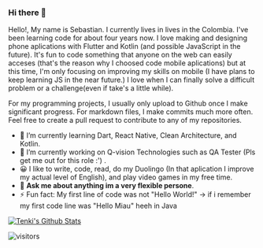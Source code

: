 ### Hi there 👋


Hello!, My name is Sebastian. I currently lives in lives in the Colombia. I've been learning code for about four years now. I love making and designing phone aplications with Flutter and Kotlin (and possible JavaScript in the future).  It's fun to code something that anyone on the web can easily acceses (that's the reason why I choosed code mobile aplications)  but at this time, I'm only focusing on improving my skills on mobile (I have plans to keep learning JS in the near future.) I love when I can finally solve a difficult problem or a challenge(even if take's a little while).

For my programming projects, I usually only upload to Github once I make significant progress. For markdown files, I make commits much more often. Feel free to create a pull request to contribute to any of my repositories.

- 🌱 I’m currently learning Dart, React Native, Clean Architecture, and Kotlin.
- 🔭 I’m currently working on Q-vision Technologies such as QA Tester (Pls get me out for this role :') .
- 😀 I like to write, code, read, do my Duolingo (In that aplication I improve my actual level of English), and play video games in my free time.
- 💬 **Ask me about anything im a very flexible persone**.
- ⚡ Fun fact: My first line of code was not "Hello World!" -> if i remember my first code line was "Hello Miau" heeh in Java


[![Tenki's Github Stats](https://github-readme-stats.vercel.app/api?username=amxchang)](https://github.com/anuraghazra/github-readme-stats)

 ![visitors](https://visitor-badge.glitch.me/badge?page_id=SrbastianM.id&left_color=green&right_color=red)
 

